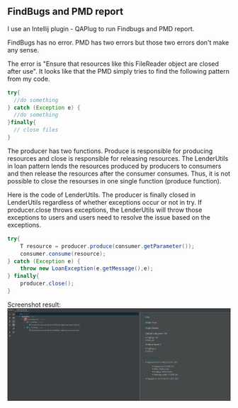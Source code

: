 ## FindBugs and PMD report

I use an Intellij plugin - QAPlug to run Findbugs and PMD report.

FindBugs has no error.
PMD has two errors but those two errors don't make any sense. 

The error is "Ensure that resources like this FileReader object are closed after use". It looks like that the PMD simply tries to find the following pattern from my code.
```java
try{
  //do something
} catch (Exception e) {
  //do something
}finally{
  // close files
}
```
The producer has two functions. Produce is responsible for producing resources and close is responsible for releasing resources. The LenderUtils in loan pattern lends the resources produced by producers to consumers and then release the resources after the consumer consumes. Thus, it is not possible to close the resourses in one single function (produce function). 

Here is the code of LenderUtils. The producer is finally closed in LenderUtils regardless of whether exceptions occur or not in try. If producer.close throws exceptions, the LenderUtils will throw those exceptions to users and users need to resolve the issue based on the exceptions. 
```java
try{
    T resource = producer.produce(consumer.getParameter());
    consumer.consume(resource);
} catch (Exception e) {
    throw new LoanException(e.getMessage(),e);
} finally{
    producer.close();
}
```

Screenshot result:
![alt text](./etc/FindBugs_PMD.png "FindBugs and PMD report screenshot")
